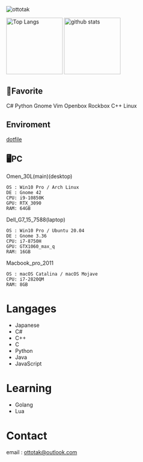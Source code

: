 <p align="left">
  <img src="https://komarev.com/ghpvc/?username=ottotak&style=flat-square" alt="ottotak" />
  </p>

<p align="left"> 
  <img alt="Top Langs" height="150px" src="https://github-readme-stats.vercel.app/api/top-langs/?username=ottotak&layout=compact&show_icons=true&theme=onedark" />
  <img alt="github stats" height="150px" src="https://github-readme-stats.vercel.app/api?username=ottotak&theme=onedark&show_icons=ture" />
</p>

## 🌟Favorite
C# Python Gnome Vim Openbox Rockbox C++ Linux
## Enviroment
[dotfile](https://github.com/ottotak/dotfile)
## 🖥PC
Omen_30L(main)(desktop)
```
OS : Win10 Pro / Arch Linux
DE : Gnome 42
CPU: i9-10850K
GPU: RTX_3090
RAM: 64GB
```
Dell_G7_15_7588(laptop)
```
OS : Win10 Pro / Ubuntu 20.04
DE : Gnome 3.36
CPU: i7-8750H
GPU: GTX1060_max_q
RAM: 16GB
```
Macbook_pro_2011
```
OS : macOS Catalina / macOS Mojave
CPU: i7-2820QM
RAM: 8GB
```
# Langages
- Japanese
- C#
- C++
- C
- Python
- Java
- JavaScript

# Learning
- Golang
- Lua
# Contact
email : ottotak@outlook.com

